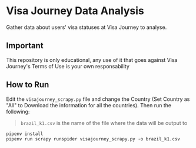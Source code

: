 # Visa Journey Data Analysis

Gather data about users' visa statuses at Visa Journey to analyse.

## Important

This repository is only educational, any use of it that goes against Visa Journey's Terms of Use is your own responsability

## How to Run

Edit the `visajourney_scrapy.py` file and change the Country (Set Country as "All" to Download the information for all the countries). Then run the following:

> `brazil_k1.csv` is the name of the file where the data will be output to

```
pipenv install
pipenv run scrapy runspider visajourney_scrapy.py -o brazil_k1.csv
```

